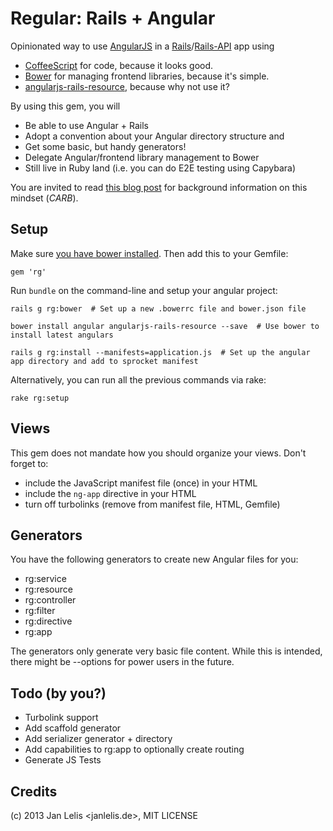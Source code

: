 # Regular: Rails + Angular

Opinionated way to use [AngularJS](http://angularjs.org) in a [Rails](http://rubyonrails.org)/[Rails-API](https://github.com/rails-api/rails-api) app using

- [CoffeeScript](http://coffeescript.org/) for code, because it looks good.
- [Bower](http://bower.io) for managing frontend libraries, because it's simple.
- [angularjs-rails-resource](https://github.com/FineLinePrototyping/angularjs-rails-resource), because why not use it?

By using this gem, you will
- Be able to use Angular + Rails
- Adopt a convention about your Angular directory structure and
- Get some basic, but handy generators!
- Delegate Angular/frontend library management to Bower
- Still live in Ruby land (i.e. you can do E2E testing using Capybara)

You are invited to read [this blog post](http://ruby.janlelis.de/69-the-carb-stack-coffee-angular-rails-bower) for background information on this mindset (*CARB*).

## Setup

Make sure [you have bower installed](http://bower.io/#installing-bower). Then add this to your Gemfile:

    gem 'rg'

Run `bundle` on the command-line and setup your angular project:

    rails g rg:bower  # Set up a new .bowerrc file and bower.json file

    bower install angular angularjs-rails-resource --save  # Use bower to install latest angulars

    rails g rg:install --manifests=application.js  # Set up the angular app directory and add to sprocket manifest

Alternatively, you can run all the previous commands via rake:

    rake rg:setup

## Views

This gem does not mandate how you should organize your views. Don't forget to:

- include the JavaScript manifest file (once) in your HTML
- include the `ng-app` directive in your HTML
- turn off turbolinks (remove from manifest file, HTML, Gemfile)

## Generators

You have the following generators to create new Angular files for you:

- rg:service <name>
- rg:resource <name>
- rg:controller <name>
- rg:filter <name>
- rg:directive <name>
- rg:app <name>

The generators only generate very basic file content. While this is intended, there might be --options for power users in the future.

## Todo (by you?)
- Turbolink support
- Add scaffold generator
- Add serializer generator + directory
- Add capabilities to rg:app to optionally create routing
- Generate JS Tests

## Credits

(c) 2013 Jan Lelis <janlelis.de>, MIT LICENSE
